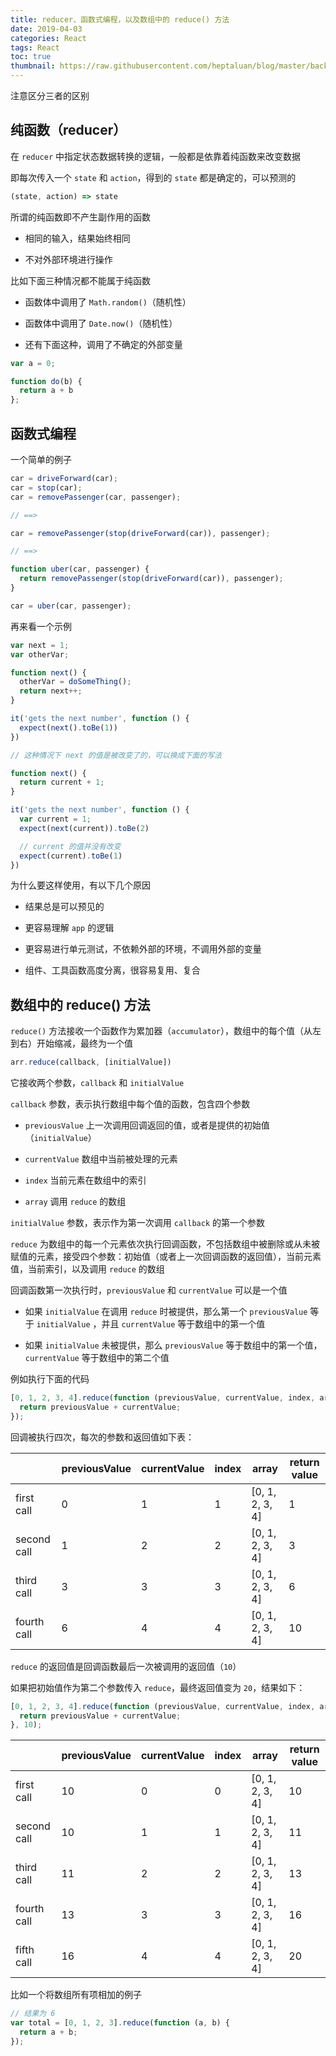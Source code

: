 ```yaml
---
title: reducer、函数式编程，以及数组中的 reduce() 方法
date: 2019-04-03
categories: React
tags: React
toc: true
thumbnail: https://raw.githubusercontent.com/heptaluan/blog/master/backups/cdn/cover/10.jpg
---
```


注意区分三者的区别

<!--more-->

## 纯函数（reducer）

在 `reducer` 中指定状态数据转换的逻辑，一般都是依靠着纯函数来改变数据

即每次传入一个 `state` 和 `action`，得到的 `state` 都是确定的，可以预测的


```js
(state, action) => state
```

所谓的纯函数即不产生副作用的函数

* 相同的输入，结果始终相同

* 不对外部环境进行操作


比如下面三种情况都不能属于纯函数

* 函数体中调用了 `Math.random()`（随机性）

* 函数体中调用了 `Date.now()`（随机性）

* 还有下面这种，调用了不确定的外部变量

```js
var a = 0;

function do(b) {
  return a + b
};
```




## 函数式编程

一个简单的例子

```js
car = driveForward(car);
car = stop(car);
car = removePassenger(car, passenger);

// ==>

car = removePassenger(stop(driveForward(car)), passenger);

// ==>

function uber(car, passenger) {
  return removePassenger(stop(driveForward(car)), passenger);
}

car = uber(car, passenger);
```

再来看一个示例

```js
var next = 1;
var otherVar;

function next() {
  otherVar = doSomeThing();
  return next++;
}

it('gets the next number', function () {
  expect(next().toBe(1))
})

// 这种情况下 next 的值是被改变了的，可以换成下面的写法

function next() {
  return current + 1;
}

it('gets the next number', function () {
  var current = 1;
  expect(next(current)).toBe(2)

  // current 的值并没有改变
  expect(current).toBe(1)
})
```

为什么要这样使用，有以下几个原因

* 结果总是可以预见的

* 更容易理解 `app` 的逻辑

* 更容易进行单元测试，不依赖外部的环境，不调用外部的变量

* 组件、工具函数高度分离，很容易复用、复合











## 数组中的 reduce() 方法

`reduce()` 方法接收一个函数作为累加器（`accumulator`），数组中的每个值（从左到右）开始缩减，最终为一个值

```js
arr.reduce(callback, [initialValue])
```

它接收两个参数，`callback` 和 `initialValue`

`callback` 参数，表示执行数组中每个值的函数，包含四个参数

* `previousValue`  上一次调用回调返回的值，或者是提供的初始值（`initialValue`）

* `currentValue`  数组中当前被处理的元素

* `index`  当前元素在数组中的索引

* `array`  调用 `reduce` 的数组

`initialValue` 参数，表示作为第一次调用 `callback` 的第一个参数

`reduce` 为数组中的每一个元素依次执行回调函数，不包括数组中被删除或从未被赋值的元素，接受四个参数：初始值（或者上一次回调函数的返回值），当前元素值，当前索引，以及调用 `reduce` 的数组

回调函数第一次执行时，`previousValue` 和 `currentValue` 可以是一个值

* 如果 `initialValue` 在调用 `reduce` 时被提供，那么第一个 `previousValue` 等于 `initialValue` ，并且 `currentValue` 等于数组中的第一个值

* 如果 `initialValue` 未被提供，那么 `previousValue` 等于数组中的第一个值，`currentValue` 等于数组中的第二个值

例如执行下面的代码

```js
[0, 1, 2, 3, 4].reduce(function (previousValue, currentValue, index, array) {
  return previousValue + currentValue;
});
```

回调被执行四次，每次的参数和返回值如下表：

||previousValue|currentValue|index|array|return value|
|-|-|-|-|-|-|
|first call|0|1|1|[0, 1, 2, 3, 4]|1|
|second call|1|2|2|[0, 1, 2, 3, 4]|3|
|third call|3|3|3|[0, 1, 2, 3, 4]|6|
|fourth call|6|4|4|[0, 1, 2, 3, 4]|10|

`reduce` 的返回值是回调函数最后一次被调用的返回值（`10`）

如果把初始值作为第二个参数传入 `reduce`，最终返回值变为 `20`，结果如下：

```js
[0, 1, 2, 3, 4].reduce(function (previousValue, currentValue, index, array) {
  return previousValue + currentValue;
}, 10);
```

||previousValue|currentValue|index|array|return value|
|-|-|-|-|-|-|
|first call|10|0|0|[0, 1, 2, 3, 4]|10|
|second call|10|1|1|[0, 1, 2, 3, 4]|11|
|third call|11|2|2|[0, 1, 2, 3, 4]|13|
|fourth call|13|3|3|[0, 1, 2, 3, 4]|16|
|fifth call|16|4|4|[0, 1, 2, 3, 4]|20|


比如一个将数组所有项相加的例子

```js
// 结果为 6
var total = [0, 1, 2, 3].reduce(function (a, b) {
  return a + b;
});
```
